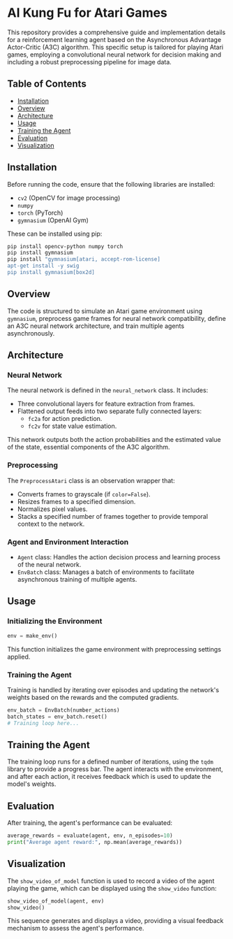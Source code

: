 # AI Kung Fu for Atari Games

This repository provides a comprehensive guide and implementation details for a reinforcement learning agent based on the Asynchronous Advantage Actor-Critic (A3C) algorithm. This specific setup is tailored for playing Atari games, employing a convolutional neural network for decision making and including a robust preprocessing pipeline for image data.

## Table of Contents
- [Installation](#installation)
- [Overview](#overview)
- [Architecture](#architecture)
- [Usage](#usage)
- [Training the Agent](#training-the-agent)
- [Evaluation](#evaluation)
- [Visualization](#visualization)

## Installation

Before running the code, ensure that the following libraries are installed:
- `cv2` (OpenCV for image processing)
- `numpy`
- `torch` (PyTorch)
- `gymnasium` (OpenAI Gym)

These can be installed using pip:

```bash
pip install opencv-python numpy torch
pip install gymnasium
pip install "gymnasium[atari, accept-rom-license]
apt-get install -y swig
pip install gymnasium[box2d]
```

## Overview

The code is structured to simulate an Atari game environment using `gymnasium`, preprocess game frames for neural network compatibility, define an A3C neural network architecture, and train multiple agents asynchronously.

## Architecture

### Neural Network

The neural network is defined in the `neural_network` class. It includes:
- Three convolutional layers for feature extraction from frames.
- Flattened output feeds into two separate fully connected layers:
  - `fc2a` for action prediction.
  - `fc2v` for state value estimation.
  
This network outputs both the action probabilities and the estimated value of the state, essential components of the A3C algorithm.

### Preprocessing

The `PreprocessAtari` class is an observation wrapper that:
- Converts frames to grayscale (if `color=False`).
- Resizes frames to a specified dimension.
- Normalizes pixel values.
- Stacks a specified number of frames together to provide temporal context to the network.

### Agent and Environment Interaction

- `Agent` class: Handles the action decision process and learning process of the neural network.
- `EnvBatch` class: Manages a batch of environments to facilitate asynchronous training of multiple agents.

## Usage

### Initializing the Environment

```python
env = make_env()
```

This function initializes the game environment with preprocessing settings applied.

### Training the Agent

Training is handled by iterating over episodes and updating the network's weights based on the rewards and the computed gradients.

```python
env_batch = EnvBatch(number_actions)
batch_states = env_batch.reset()
# Training loop here...
```

## Training the Agent

The training loop runs for a defined number of iterations, using the `tqdm` library to provide a progress bar. The agent interacts with the environment, and after each action, it receives feedback which is used to update the model's weights.

## Evaluation

After training, the agent's performance can be evaluated:

```python
average_rewards = evaluate(agent, env, n_episodes=10)
print("Average agent reward:", np.mean(average_rewards))
```

## Visualization

The `show_video_of_model` function is used to record a video of the agent playing the game, which can be displayed using the `show_video` function:

```python
show_video_of_model(agent, env)
show_video()
```

This sequence generates and displays a video, providing a visual feedback mechanism to assess the agent's performance.
